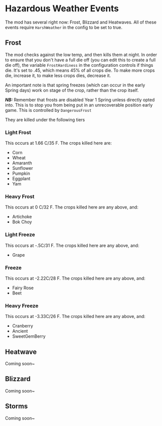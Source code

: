 # Hazardous Weather Events

The mod has several right now: Frost, Blizzard and Heatwaves. All of these events require `HarshWeather` in the config to be set to true.


## Frost

The mod checks against the low temp, and then kills them at night. In order to ensure that you don't have a full die off (you can edit this to create a full die off), the variable `FrostHardiness` in the configuration controls if things die. It's set to .45, which means 45% of all crops die. To make more crops die, increase it, to make less crops dies, decrease it.

An important note is that spring freezes (which can occur in the early Spring days) work on stage of the crop, rather than the crop itself.

***NB:*** Remember that frosts are disabled Year 1 Spring unless directly opted into. This is to stop you from being put in an unrecoverable position early game. This is controlled by `DangerousFrost`

They are killed under the following tiers

### Light Frost

This occurs at 1.66 C/35 F. The crops killed here are:   
* Corn  
* Wheat 
* Amaranth
* Sunflower
* Pumpkin
* Eggplant
* Yam

### Heavy Frost

This occurs at 0 C/32 F. The crops killed here are any above, and:   
* Artichoke
* Bok Choy

### Light Freeze

This occurs at -.5C/31 F. The crops killed here are any above, and:   
* Grape

### Freeze

This occurs at -2.22C/28 F. The crops killed here are any above, and:   

* Fairy Rose
* Beet
        
### Heavy Freeze

This occurs at -3.33C/26 F. The crops killed here are any above, and:        

* Cranberry
* Ancient
* SweetGemBerry    


 
## Heatwave

Coming soon~

## Blizzard

Coming soon~

## Storms

Coming soon~